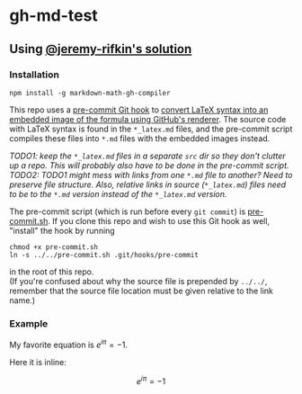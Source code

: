 # gh-md-test

## Using [@jeremy-rifkin's solution](https://github.com/jeremy-rifkin/markdown-math-gh-compiler)

### Installation

```
npm install -g markdown-math-gh-compiler
```

This repo uses a [pre-commit Git hook](https://githooks.com/) to [convert LaTeX syntax into an embedded image of the formula using GitHub's renderer](https://gist.github.com/a-rodin/fef3f543412d6e1ec5b6cf55bf197d7b). The source code with LaTeX syntax is found in the `*_latex.md` files, and the pre-commit script compiles these files into `*.md` files with the embedded images instead.

_TODO1: keep the `*_latex.md` files in a separate `src` dir so they don't clutter up a repo. This will probably also have to be done in the pre-commit script._
_TODO2: TODO1 might mess with links from one `*.md` file to another? Need to preserve file structure. Also, relative links in source (`*_latex.md`) files need to be to the `*.md` version instead of the `*_latex.md` version._

The pre-commit script (which is run before every `git commit`) is [pre-commit.sh](pre-commit.sh). If you clone this repo and wish to use this Git hook as well, "install" the hook by running
```
chmod +x pre-commit.sh
ln -s ../../pre-commit.sh .git/hooks/pre-commit
```
in the root of this repo.   
(If you're confused about why the source file is prepended by `../../`, remember that the source file location must be given relative to the link name.)

### Example

My favorite equation is $e^{i\pi} = -1$.

Here it is inline:

$$e^{i\pi} = -1$$